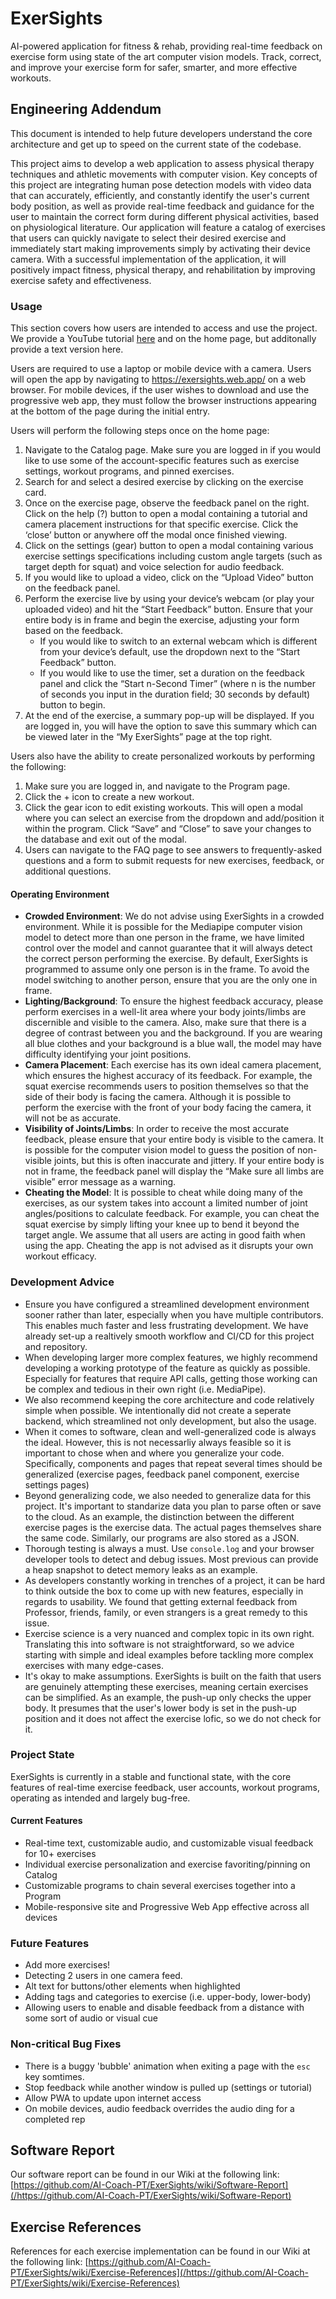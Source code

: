 # ExerSights

AI-powered application for fitness & rehab, providing real-time feedback on exercise form using state of the art computer vision models. Track, correct, and improve your exercise form for safer, smarter, and more effective workouts.

## Engineering Addendum

This document is intended to help future developers understand the core architecture and get up to speed on the current state of the codebase. 

This project aims to develop a web application to assess physical therapy techniques and athletic movements with computer vision. Key concepts of this project are integrating human pose detection models with video data that can accurately, efficiently, and constantly identify the user's current body position, as well as provide real-time feedback and guidance for the user to maintain the correct form during different physical activities, based on physiological literature. Our application will feature a catalog of exercises that users can quickly navigate to select their desired exercise and immediately start making improvements simply by activating their device camera. With a successful implementation of the application, it will positively impact fitness, physical therapy, and rehabilitation by improving exercise safety and effectiveness.

### Usage

This section covers how users are intended to access and use the project. We provide a YouTube tutorial [here](https://www.youtube.com/embed/a-16RUDbfmk?si=B4F6Q1K2--eXx2Ke) and on the home page, but additonally provide a text version here. 

Users are required to use a laptop or mobile device with a camera. Users will open the app by navigating to https://exersights.web.app/ on a web browser. For mobile devices, if the user wishes to download and use the progressive web app, they must follow the browser instructions appearing at the bottom of the page during the initial entry. 

Users will perform the following steps once on the home page:
1. Navigate to the Catalog page. Make sure you are logged in if you would like to use some of the account-specific features such as exercise settings, workout programs, and pinned exercises.
2. Search for and select a desired exercise by clicking on the exercise card.
3. Once on the exercise page, observe the feedback panel on the right. Click on the help (?) button to open a modal containing a tutorial and camera placement instructions for that specific exercise. Click the ‘close’ button or anywhere off the modal once finished viewing.
4. Click on the settings (gear) button to open a modal containing various exercise settings specifications including custom angle targets (such as target depth for squat) and voice selection for audio feedback.
5. If you would like to upload a video, click on the “Upload Video” button on the feedback panel.
6. Perform the exercise live by using your device’s webcam (or play your uploaded video) and hit the “Start Feedback” button. Ensure that your entire body is in frame and begin the exercise, adjusting your form based on the feedback.
    - If you would like to switch to an external webcam which is different from your device’s default, use the dropdown next to the “Start Feedback” button.
    - If you would like to use the timer, set a duration on the feedback panel and click the “Start n-Second Timer” (where n is the number of seconds you input in the duration field; 30 seconds by default) button to begin.
7. At the end of the exercise, a summary pop-up will be displayed. If you are logged in, you will have the option to save this summary which can be viewed later in the “My ExerSights” page at the top right.

Users also have the ability to create personalized workouts by performing the following:
1. Make sure you are logged in, and navigate to the Program page.
2. Click the + icon to create a new workout.
3. Click the gear icon to edit existing workouts. This will open a modal where you can select an exercise from the dropdown and add/position it within the program. Click “Save” and “Close” to save your changes to the database and exit out of the modal.
4. Users can navigate to the FAQ page to see answers to frequently-asked questions and a form to submit requests for new exercises, feedback, or additional questions.

#### Operating Environment

- **Crowded Environment**: We do not advise using ExerSights in a crowded environment. While it is possible for the Mediapipe computer vision model to detect more than one person in the frame, we have limited control over the model and cannot guarantee that it will always detect the correct person performing the exercise. By default, ExerSights is programmed to assume only one person is in the frame. To avoid the model switching to another person, ensure that you are the only one in frame.
- **Lighting/Background**: To ensure the highest feedback accuracy, please perform exercises in a well-lit area where your body joints/limbs are discernible and visible to the camera. Also, make sure that there is a degree of contrast between you and the background. If you are wearing all blue clothes and your background is a blue wall, the model may have difficulty identifying your joint positions.
- **Camera Placement**: Each exercise has its own ideal camera placement, which ensures the highest accuracy of its feedback. For example, the squat exercise recommends users to position themselves so that the side of their body is facing the camera. Although it is possible to perform the exercise with the front of your body facing the camera, it will not be as accurate.
- **Visibility of Joints/Limbs**: In order to receive the most accurate feedback, please ensure that your entire body is visible to the camera. It is possible for the computer vision model to guess the position of non-visible joints, but this is often inaccurate and jittery. If your entire body is not in frame, the feedback panel will display the “Make sure all limbs are visible” error message as a warning.
- **Cheating the Model**: It is possible to cheat while doing many of the exercises, as our system takes into account a limited number of joint angles/positions to calculate feedback. For example, you can cheat the squat exercise by simply lifting your knee up to bend it beyond the target angle. We assume that all users are acting in good faith when using the app. Cheating the app is not advised as it disrupts your own workout efficacy. 

### Development Advice

- Ensure you have configured a streamlined development environment sooner rather than later, especially when you have multiple contributors. This enables much faster and less frustrating development. We have already set-up a realtively smooth workflow and CI/CD for this project and repository. 
- When developing larger more complex features, we highly recommend developing a working prototype of the feature as quickly as possible. Especially for features that require API calls, getting those working can be complex and tedious in their own right (i.e. MediaPipe).
- We also recommend keeping the core architecture and code relatively simple when possible. We intentionally did not create a seperate backend, which streamlined not only development, but also the usage. 
- When it comes to software, clean and well-generalized code is always the ideal. However, this is not necessarliy always feasible so it is important to chose when and where you generalize your code. Specifically, components and pages that repeat several times should be generalized (exercise pages, feedback panel component, exercise settings pages)
- Beyond generalizing code, we also needed to generalize data for this project. It's important to standarize data you plan to parse often or save to the cloud. As an example, the distinction between the different exercise pages is the exercise data. The actual pages themselves share the same code. Similarly, our programs are also stored as a JSON.
- Thorough testing is always a must. Use `console.log` and your browser developer tools to detect and debug issues. Most previous can provide a heap snapshot to detect memory leaks as an example.
- As developers constantly working in trenches of a project, it can be hard to think outside the box to come up with new features, especially in regards to usability. We found that getting external feedback from Professor, friends, family, or even strangers is a great remedy to this issue.
- Exercise science is a very nuanced and complex topic in its own right. Translating this into software is not straightforward, so we advice starting with simple and ideal examples before tackling more complex exercises with many edge-cases.
- It's okay to make assumptions. ExerSights is built on the faith that users are genuinely attempting these exercises, meaning certain exercises can be simplified. As an example, the push-up only checks the upper body. It presumes that the user's lower body is set in the push-up position and it does not affect the exercise lofic, so we do not check for it.

### Project State

ExerSights is currently in a stable and functional state, with the core features of real-time exercise feedback, user accounts, workout programs, operating as intended and largely bug-free.

#### Current Features

- Real-time text, customizable audio, and customizable visual feedback for 10+ exercises
- Individual exercise personalization and exercise favoriting/pinning on Catalog
- Customizable programs to chain several exercises together into a Program
- Mobile-responsive site and Progressive Web App effective across all devices

### Future Features

- Add more exercises!
- Detecting 2 users in one camera feed.
- Alt text for buttons/other elements when highlighted
- Adding tags and categories to exercise (i.e. upper-body, lower-body)
- Allowing users to enable and disable feedback from a distance with some sort of audio or visual cue

### Non-critical Bug Fixes

- There is a buggy 'bubble' animation when exiting a page with the `esc` key somtimes.
- Stop feedback while another window is pulled up (settings or tutorial)
- Allow PWA to update upon internet access
- On mobile devices, audio feedback overrides the audio ding for a completed rep 

## Software Report

Our software report can be found in our Wiki at the following link: [https://github.com/AI-Coach-PT/ExerSights/wiki/Software-Report](/https://github.com/AI-Coach-PT/ExerSights/wiki/Software-Report)

## Exercise References

References for each exercise implementation can be found in our Wiki at the following link: [https://github.com/AI-Coach-PT/ExerSights/wiki/Exercise-References](/https://github.com/AI-Coach-PT/ExerSights/wiki/Exercise-References)
